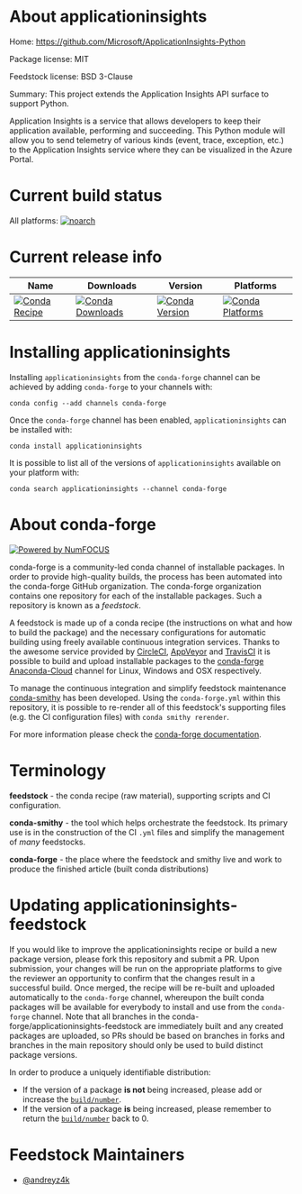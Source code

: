 <!--
# -*- mode: jinja -*-
-->

About applicationinsights
=========================

Home: https://github.com/Microsoft/ApplicationInsights-Python

Package license: MIT

Feedstock license: BSD 3-Clause

Summary: This project extends the Application Insights API surface to support Python.

Application Insights is a service that allows developers to keep their application available,
performing and succeeding. This Python module will allow you to send telemetry of various kinds
(event, trace, exception, etc.) to the Application Insights service where they can be visualized
in the Azure Portal.


Current build status
====================

All platforms:
[![noarch](https://img.shields.io/circleci/project/github/conda-forge/applicationinsights-feedstock/master.svg?label=noarch)](https://circleci.com/gh/conda-forge/applicationinsights-feedstock)

Current release info
====================

| Name | Downloads | Version | Platforms |
| --- | --- | --- | --- |
| [![Conda Recipe](https://img.shields.io/badge/recipe-applicationinsights-green.svg)](https://anaconda.org/conda-forge/applicationinsights) | [![Conda Downloads](https://img.shields.io/conda/dn/conda-forge/applicationinsights.svg)](https://anaconda.org/conda-forge/applicationinsights) | [![Conda Version](https://img.shields.io/conda/vn/conda-forge/applicationinsights.svg)](https://anaconda.org/conda-forge/applicationinsights) | [![Conda Platforms](https://img.shields.io/conda/pn/conda-forge/applicationinsights.svg)](https://anaconda.org/conda-forge/applicationinsights) |

Installing applicationinsights
==============================

Installing `applicationinsights` from the `conda-forge` channel can be achieved by adding `conda-forge` to your channels with:

```
conda config --add channels conda-forge
```

Once the `conda-forge` channel has been enabled, `applicationinsights` can be installed with:

```
conda install applicationinsights
```

It is possible to list all of the versions of `applicationinsights` available on your platform with:

```
conda search applicationinsights --channel conda-forge
```


About conda-forge
=================

[![Powered by NumFOCUS](https://img.shields.io/badge/powered%20by-NumFOCUS-orange.svg?style=flat&colorA=E1523D&colorB=007D8A)](http://numfocus.org)

conda-forge is a community-led conda channel of installable packages.
In order to provide high-quality builds, the process has been automated into the
conda-forge GitHub organization. The conda-forge organization contains one repository
for each of the installable packages. Such a repository is known as a *feedstock*.

A feedstock is made up of a conda recipe (the instructions on what and how to build
the package) and the necessary configurations for automatic building using freely
available continuous integration services. Thanks to the awesome service provided by
[CircleCI](https://circleci.com/), [AppVeyor](https://www.appveyor.com/)
and [TravisCI](https://travis-ci.org/) it is possible to build and upload installable
packages to the [conda-forge](https://anaconda.org/conda-forge)
[Anaconda-Cloud](https://anaconda.org/) channel for Linux, Windows and OSX respectively.

To manage the continuous integration and simplify feedstock maintenance
[conda-smithy](https://github.com/conda-forge/conda-smithy) has been developed.
Using the ``conda-forge.yml`` within this repository, it is possible to re-render all of
this feedstock's supporting files (e.g. the CI configuration files) with ``conda smithy rerender``.

For more information please check the [conda-forge documentation](https://conda-forge.org/docs/).

Terminology
===========

**feedstock** - the conda recipe (raw material), supporting scripts and CI configuration.

**conda-smithy** - the tool which helps orchestrate the feedstock.
                   Its primary use is in the construction of the CI ``.yml`` files
                   and simplify the management of *many* feedstocks.

**conda-forge** - the place where the feedstock and smithy live and work to
                  produce the finished article (built conda distributions)


Updating applicationinsights-feedstock
======================================

If you would like to improve the applicationinsights recipe or build a new
package version, please fork this repository and submit a PR. Upon submission,
your changes will be run on the appropriate platforms to give the reviewer an
opportunity to confirm that the changes result in a successful build. Once
merged, the recipe will be re-built and uploaded automatically to the
`conda-forge` channel, whereupon the built conda packages will be available for
everybody to install and use from the `conda-forge` channel.
Note that all branches in the conda-forge/applicationinsights-feedstock are
immediately built and any created packages are uploaded, so PRs should be based
on branches in forks and branches in the main repository should only be used to
build distinct package versions.

In order to produce a uniquely identifiable distribution:
 * If the version of a package **is not** being increased, please add or increase
   the [``build/number``](https://conda.io/docs/user-guide/tasks/build-packages/define-metadata.html#build-number-and-string).
 * If the version of a package **is** being increased, please remember to return
   the [``build/number``](https://conda.io/docs/user-guide/tasks/build-packages/define-metadata.html#build-number-and-string)
   back to 0.

Feedstock Maintainers
=====================

* [@andreyz4k](https://github.com/andreyz4k/)

